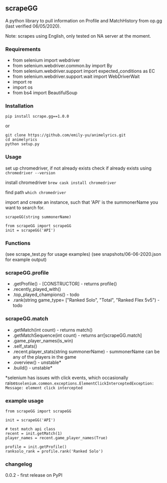 ## scrapeGG

A python library to pull information on Profile and MatchHistory from op.gg (last verified 06/05/2020). 

Note: scrapes using English, only tested on NA server at the moment.

### Requirements

- from selenium import webdriver
- from selenium.webdriver.common.by import By
- from selenium.webdriver.support import expected_conditions as EC
- from selenium.webdriver.support.wait import WebDriverWait
- import re
- import os
- from bs4 import BeautifulSoup

### Installation

	pip install scrape.gg==1.0.0

or

    git clone https://github.com/emily-yu/animelyrics.git
    cd animelyrics
    python setup.py

### Usage
set up chromedriver, if not already exists
check if already exists using `chromedriver --version`

install chromedriver `brew cask install chromedriver`

find path `which chromedriver`

import and create an instance, such that 'API' is the summonerName you want to search for.

`scrapeGG(string summonerName)`

	from scrapeGG import scrapeGG
	init = scrapeGG('API')
	
### Functions
(see scrape_test.py for usage examples)
(see snapshots/06-06-2020.json for example output)

### scrapeGG.profile

- .getProfile() - [CONSTRUCTOR] - returns profile()
- .recently\_played\_with()
- .top\_played\_champions() - todo
- .rank(string game_type= ["Ranked Solo", "Total", "Ranked Flex 5v5") - todo

### scrapeGG.match

- .getMatch(int count) - returns match()
- .getMatchSequence(int count) - returns arr[scrapeGG.match]
- .game\_player\_names(is_win)
- .self_stats()
- .recent.player_stats(string summonerName) - summonerName can be any of the players in the game
- .overview() - unstable*
- .build() - unstable*

*selenium has issues with click events, which occasionally raises`selenium.common.exceptions.ElementClickInterceptedException: Message: element click intercepted`

### example usage

```
from scrapeGG import scrapeGG

init = scrapeGG('API')

# test match api class
recent = init.getMatch(1)
player_names = recent.game_player_names(True)

profile = init.getProfile()
ranksolo_rank = profile.rank('Ranked Solo')

```

### changelog
0.0.2 - first release on PyPI
